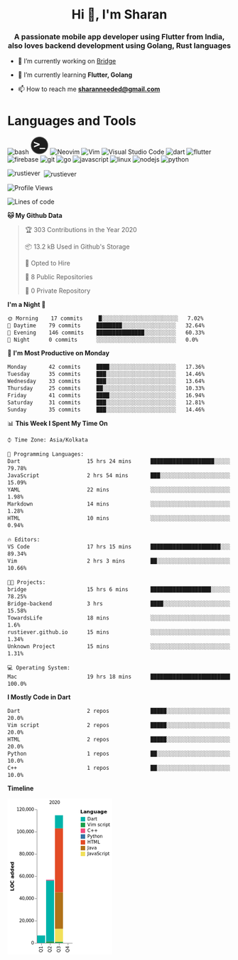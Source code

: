 <h1 align="center">Hi 👋, I'm Sharan</h1>
<h3 align="center">A passionate mobile app developer using Flutter from India, also loves backend development using Golang, Rust languages</h3>

* 🔭 I’m currently working on [Bridge](https://github.com/rustiever/bridge)

* 🌱 I’m currently learning **Flutter, Golang**

* 📫 How to reach me **sharanneeded@gmail.com**

# Languages and Tools

<p align="left">

  <img src="https://www.vectorlogo.zone/logos/gnu_bash/gnu_bash-icon.svg" alt="bash" width="40" height="40"/>

  <img src="https://raw.githubusercontent.com/github/explore/d92924b1d925bb134e308bd29c9de6c302ed3beb/topics/terminal/terminal.png" alt="Terminal" width="40" height="40"/> 

  <img src="https://www.vectorlogo.zone/logos/neovimio/neovimio-icon.svg" alt="Neovim" width="40" height="40"/> 
  
  <img src="https://www.vectorlogo.zone/logos/vim/vim-icon.svg" alt="Vim" width="40" height="40"/> 

  <img src="https://www.vectorlogo.zone/logos/visualstudio_code/visualstudio_code-icon.svg" alt="Visual Studio Code" width="40" height="40"/> 

  <img src="https://www.vectorlogo.zone/logos/dartlang/dartlang-icon.svg" alt="dart" width="40" height="40"/>

  <img src="https://www.vectorlogo.zone/logos/flutterio/flutterio-icon.svg" alt="flutter" width="40" height="40"/> 
  
  <img src="https://www.vectorlogo.zone/logos/firebase/firebase-icon.svg" alt="firebase" width="40" height="40"/>

  <img src="https://www.vectorlogo.zone/logos/git-scm/git-scm-icon.svg" alt="git" width="40" height="40"/> 

  <img src="https://devicons.github.io/devicon/devicon.git/icons/go/go-original.svg" alt="go" width="40" height="40"/>

  <img src="https://devicons.github.io/devicon/devicon.git/icons/javascript/javascript-original.svg" alt="javascript" width="40" height="40"/>
  
  <img src="https://devicons.github.io/devicon/devicon.git/icons/linux/linux-original.svg" alt="linux" width="40" height="40"/> 

  <img src="https://devicons.github.io/devicon/devicon.git/icons/nodejs/nodejs-original-wordmark.svg" alt="nodejs" width="40" height="40"/>

  <img src="https://devicons.github.io/devicon/devicon.git/icons/python/python-original.svg" alt="python" width="40" height="40"/>
  </p>
  <p> <img align="left" src="https://github-readme-stats.vercel.app/api/top-langs/?username=rustiever&layout=compact&hide=html" alt="rustiever" /></p>

  <p>&nbsp; <img align="center" src="https://github-readme-stats.vercel.app/api?username=rustiever&show_icons=true" alt="rustiever" /></p>

<!--START_SECTION:waka-->
![Profile Views](http://img.shields.io/badge/Profile%20Views-58-blue)

![Lines of code](https://img.shields.io/badge/From%20Hello%20World%20I%27ve%20Written-6.3%20million%20lines%20of%20code-blue)

**🐱 My Github Data** 

> 🏆 303 Contributions in the Year 2020
 > 
> 📦 13.2 kB Used in Github's Storage 
 > 
> 💼 Opted to Hire
 > 
> 📜 8 Public Repositories
 > 
> 🔑 0 Private Repository 
 > 
**I'm a Night 🦉** 

```text
🌞 Morning    17 commits     █░░░░░░░░░░░░░░░░░░░░░░░░   7.02% 
🌆 Daytime    79 commits     ████████░░░░░░░░░░░░░░░░░   32.64% 
🌃 Evening    146 commits    ███████████████░░░░░░░░░░   60.33% 
🌙 Night      0 commits      ░░░░░░░░░░░░░░░░░░░░░░░░░   0.0%

```
📅 **I'm Most Productive on Monday** 

```text
Monday       42 commits     ████░░░░░░░░░░░░░░░░░░░░░   17.36% 
Tuesday      35 commits     ███░░░░░░░░░░░░░░░░░░░░░░   14.46% 
Wednesday    33 commits     ███░░░░░░░░░░░░░░░░░░░░░░   13.64% 
Thursday     25 commits     ██░░░░░░░░░░░░░░░░░░░░░░░   10.33% 
Friday       41 commits     ████░░░░░░░░░░░░░░░░░░░░░   16.94% 
Saturday     31 commits     ███░░░░░░░░░░░░░░░░░░░░░░   12.81% 
Sunday       35 commits     ███░░░░░░░░░░░░░░░░░░░░░░   14.46%

```


📊 **This Week I Spent My Time On** 

```text
⌚︎ Time Zone: Asia/Kolkata

💬 Programming Languages: 
Dart                     15 hrs 24 mins      ████████████████████░░░░░   79.78% 
JavaScript               2 hrs 54 mins       ███░░░░░░░░░░░░░░░░░░░░░░   15.09% 
YAML                     22 mins             ░░░░░░░░░░░░░░░░░░░░░░░░░   1.98% 
Markdown                 14 mins             ░░░░░░░░░░░░░░░░░░░░░░░░░   1.28% 
HTML                     10 mins             ░░░░░░░░░░░░░░░░░░░░░░░░░   0.94%

🔥 Editors: 
VS Code                  17 hrs 15 mins      ██████████████████████░░░   89.34% 
Vim                      2 hrs 3 mins        ██░░░░░░░░░░░░░░░░░░░░░░░   10.66%

🐱‍💻 Projects: 
bridge                   15 hrs 6 mins       ███████████████████░░░░░░   78.25% 
Bridge-backend           3 hrs               ████░░░░░░░░░░░░░░░░░░░░░   15.58% 
TowardsLife              18 mins             ░░░░░░░░░░░░░░░░░░░░░░░░░   1.6% 
rustiever.github.io      15 mins             ░░░░░░░░░░░░░░░░░░░░░░░░░   1.34% 
Unknown Project          15 mins             ░░░░░░░░░░░░░░░░░░░░░░░░░   1.31%

💻 Operating System: 
Mac                      19 hrs 18 mins      █████████████████████████   100.0%

```

**I Mostly Code in Dart** 

```text
Dart                     2 repos             █████░░░░░░░░░░░░░░░░░░░░   20.0% 
Vim script               2 repos             █████░░░░░░░░░░░░░░░░░░░░   20.0% 
HTML                     2 repos             █████░░░░░░░░░░░░░░░░░░░░   20.0% 
Python                   1 repos             ██░░░░░░░░░░░░░░░░░░░░░░░   10.0% 
C++                      1 repos             ██░░░░░░░░░░░░░░░░░░░░░░░   10.0%

```


**Timeline**

![Chart not found](https://github.com/rustiever/rustiever/blob/master/charts/bar_graph.png) 


<!--END_SECTION:waka-->
